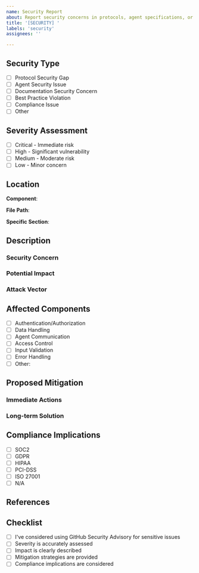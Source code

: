 ```yaml
---
name: Security Report
about: Report security concerns in protocols, agent specifications, or practices
title: '[SECURITY] '
labels: 'security'
assignees: ''

---
```


<!--
⚠️ IMPORTANT: For sensitive security vulnerabilities, please use GitHub Security Advisory instead of creating a public issue.
This template is for security improvements and non-critical security concerns.
-->

## Security Type
- [ ] Protocol Security Gap
- [ ] Agent Security Issue
- [ ] Documentation Security Concern
- [ ] Best Practice Violation
- [ ] Compliance Issue
- [ ] Other

## Severity Assessment
- [ ] Critical - Immediate risk
- [ ] High - Significant vulnerability
- [ ] Medium - Moderate risk
- [ ] Low - Minor concern

## Location

**Component**: 
<!-- Agent, Protocol, or Documentation -->

**File Path**: 
<!-- e.g., protocols/Security/P-DEVSECOPS-Integrated-DevSecOps-Pipeline-Protocol.md -->

**Specific Section**: 
<!-- Where exactly is the issue? -->

## Description

### Security Concern
<!-- Describe the security issue clearly -->

### Potential Impact
<!-- What could happen if this issue is exploited? -->

### Attack Vector
<!-- How could someone exploit this issue? -->

## Affected Components
<!-- Which parts of DevCrew are affected? -->
- [ ] Authentication/Authorization
- [ ] Data Handling
- [ ] Agent Communication
- [ ] Access Control
- [ ] Input Validation
- [ ] Error Handling
- [ ] Other: 

## Proposed Mitigation
<!-- How should this be fixed? -->

### Immediate Actions
<!-- What should be done right away? -->

### Long-term Solution
<!-- What's the proper fix? -->

## Compliance Implications
<!-- Does this affect compliance? -->
- [ ] SOC2
- [ ] GDPR
- [ ] HIPAA
- [ ] PCI-DSS
- [ ] ISO 27001
- [ ] N/A

## References
<!-- Any relevant security standards, CVEs, or documentation -->

## Checklist
- [ ] I've considered using GitHub Security Advisory for sensitive issues
- [ ] Severity is accurately assessed
- [ ] Impact is clearly described
- [ ] Mitigation strategies are provided
- [ ] Compliance implications are considered